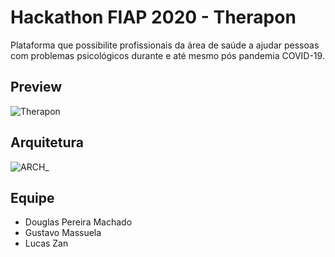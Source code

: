 # Hackathon FIAP 2020 - Therapon

  Plataforma que possibilite profissionais da área de saúde a ajudar pessoas com problemas psicológicos durante e até mesmo pós pandemia COVID-19.
  
  
## Preview

![Therapon](https://user-images.githubusercontent.com/17520851/91504388-5dd86f00-e8a3-11ea-901c-df4b80dc1ec8.PNG)


## Arquitetura

![ARCH_](https://user-images.githubusercontent.com/17520851/91643458-c2add980-ea09-11ea-842c-7ba380f50b9f.PNG)


## Equipe

<ul>
  <li>Douglas Pereira Machado</li>
  <li>Gustavo Massuela</li>
  <li>Lucas Zan</li>
 <ul/>
  
